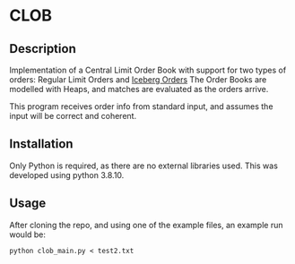 # CLOB

## Description
Implementation of a Central Limit Order Book with support for two types of orders: Regular Limit Orders and [Iceberg Orders](https://www.investopedia.com/terms/i/icebergorder.asp)
The Order Books are modelled with Heaps, and matches are evaluated as the orders arrive.

This program receives order info from standard input, and assumes the input will be correct and coherent.

## Installation
Only Python is required, as there are no external libraries used. This was developed using python 3.8.10.

## Usage
After cloning the repo, and using one of the example files, an example run would be:

`python clob_main.py < test2.txt`

